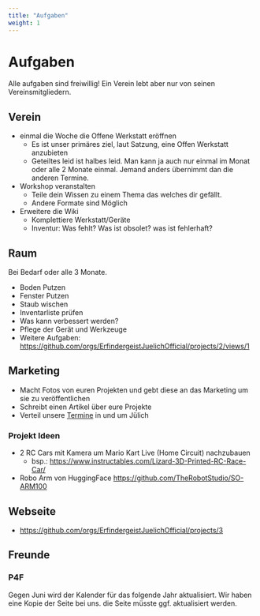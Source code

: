 ```yaml
---
title: "Aufgaben"
weight: 1
---
```


# Aufgaben

Alle aufgaben sind freiwillig! Ein Verein lebt aber nur von seinen Vereinsmitgliedern.

## Verein

- einmal die Woche die Offene Werkstatt eröffnen
  - Es ist unser primäres ziel, laut Satzung, eine Offen Werkstatt anzubieten
  - Geteiltes leid ist halbes leid. Man kann ja auch nur einmal im Monat oder alle 2 Monate einmal. Jemand anders übernimmt dan die anderen Termine.
- Workshop veranstalten
  - Teile dein Wissen zu einem Thema das welches dir gefällt.
  - Andere Formate sind Möglich
- Erweitere die Wiki
  - Komplettiere Werkstatt/Geräte
  - Inventur: Was fehlt? Was ist obsolet? was ist fehlerhaft?

## Raum

Bei Bedarf oder alle 3 Monate.

- Boden Putzen
- Fenster Putzen
- Staub wischen
- Inventarliste prüfen
- Was kann verbessert werden?
- Pflege der Gerät und Werkzeuge
- Weitere Aufgaben: https://github.com/orgs/ErfindergeistJuelichOfficial/projects/2/views/1

## Marketing

- Macht Fotos von euren Projekten und gebt diese an das Marketing um sie zu veröffentlichen
- Schreibt einen Artikel über eure Projekte
- Verteil unsere [Termine](https://termine.erfindergeist.org/) in und um Jülich

### Projekt Ideen

- 2 RC Cars mit Kamera um Mario Kart Live (Home Circuit) nachzubauen
  - bsp.: https://www.instructables.com/Lizard-3D-Printed-RC-Race-Car/
- Robo Arm von HuggingFace https://github.com/TheRobotStudio/SO-ARM100

## Webseite

- https://github.com/orgs/ErfindergeistJuelichOfficial/projects/3

## Freunde

### P4F

Gegen Juni wird der Kalender für das folgende Jahr aktualisiert.
Wir haben eine Kopie der Seite bei uns. die Seite müsste ggf. aktualisiert werden.
